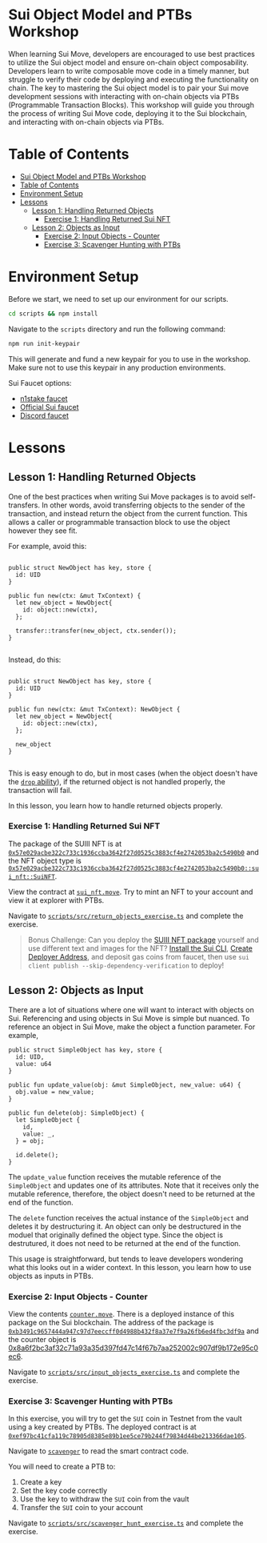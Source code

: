 # Sui Object Model and PTBs Workshop

When learning Sui Move, developers are encouraged to use best practices to utilize the Sui object model and ensure on-chain object composability. Developers learn to write composable move code in a timely manner, but struggle to verify their code by deploying and executing the functionality on chain. The key to mastering the Sui object model is to pair your Sui move development sessions with interacting with on-chain objects via PTBs (Programmable Transaction Blocks). This workshop will guide you through the process of writing Sui Move code, deploying it to the Sui blockchain, and interacting with on-chain objects via PTBs.

# Table of Contents
- [Sui Object Model and PTBs Workshop](#sui-object-model-and-ptbs-workshop)
- [Table of Contents](#table-of-contents)
- [Environment Setup](#environment-setup)
- [Lessons](#lessons)
  - [Lesson 1: Handling Returned Objects](#lesson-1-handling-returned-objects)
    - [Exercise 1: Handling Returned Sui NFT](#exercise-1-handling-returned-sui-nft)
  - [Lesson 2: Objects as Input](#lesson-2-objects-as-input)
    - [Exercise 2: Input Objects - Counter](#exercise-2-input-objects---counter)
    - [Exercise 3: Scavenger Hunting with PTBs](#exercise-3-scavenger-hunting-with-ptbs)

# Environment Setup

Before we start, we need to set up our environment for our scripts.

```bash
cd scripts && npm install
```

Navigate to the `scripts` directory and run the following command: 

```bash
npm run init-keypair
```

This will generate and fund a new keypair for you to use in the workshop. Make sure not to use this keypair in any production environments.

Sui Faucet options:
- [n1stake faucet](https://faucet.n1stake.com)
- [Official Sui faucet](https://faucet.sui.io/)
- [Discord faucet](https://discord.gg/cKx75xrRMq)

# Lessons

## Lesson 1: Handling Returned Objects

One of the best practices when writing Sui Move packages is to avoid self-transfers. In other words, avoid transferring objects to the sender of the transaction, and instead return the object from the current function. This allows a caller or programmable transaction block to use the object however they see fit. 

For example, avoid this: 

```move

public struct NewObject has key, store {
  id: UID
}

public fun new(ctx: &mut TxContext) {
  let new_object = NewObject{
    id: object::new(ctx),
  };

  transfer::transfer(new_object, ctx.sender());
}
  
```

Instead, do this:

```move

public struct NewObject has key, store {
  id: UID
}

public fun new(ctx: &mut TxContext): NewObject {
  let new_object = NewObject{
    id: object::new(ctx),
  };

  new_object
}
  
```

This is easy enough to do, but in most cases (when the object doesn't have the [`drop` ability](https://move-book.com/reference/abilities.html?highlight=drop#drop)), if the returned object is not handled properly, the transaction will fail.

In this lesson, you learn how to handle returned objects properly.



### Exercise 1: Handling Returned Sui NFT


The package of the SUIII NFT is at [`0x57e029acbe322c733c1936ccba3642f27d0525c3883cf4e2742053ba2c5490b0`](https://suiscan.xyz/testnet/object/0x57e029acbe322c733c1936ccba3642f27d0525c3883cf4e2742053ba2c5490b0/tx-blocks) and the NFT object type is [`0x57e029acbe322c733c1936ccba3642f27d0525c3883cf4e2742053ba2c5490b0::sui_nft::SuiNFT`](https://suiscan.xyz/testnet/collection/0x57e029acbe322c733c1936ccba3642f27d0525c3883cf4e2742053ba2c5490b0::sui_nft::SuiNFT/items).


View the contract at [`sui_nft.move`](./lessons/returning_objects/sui_nft/sources/sui_nft.move). Try to mint an NFT to your account and view it at explorer with PTBs.

Navigate to [`scripts/src/return_objects_exercise.ts`](./scripts/src/return_objects_exercise.ts) and complete the exercise.

> Bonus Challenge: Can you deploy the [SUIII NFT package](./lessons/returning_objects/sui_nft) yourself and use different text and images for the NFT?
> [Install the Sui CLI](https://docs.sui.io/guides/developer/getting-started/sui-install), [Create Deployer Address](https://docs.sui.io/guides/developer/getting-started/get-address), and deposit gas coins from faucet, then use `sui client publish --skip-dependency-verification` to deploy!

## Lesson 2: Objects as Input

There are a lot of situations where one will want to interact with objects on Sui. Referencing and using objects in Sui Move is simple but nuanced. To reference an object in Sui Move, make the object a function parameter. For example, 

```
public struct SimpleObject has key, store {
  id: UID, 
  value: u64 
}

public fun update_value(obj: &mut SimpleObject, new_value: u64) {
  obj.value = new_value;
}

public fun delete(obj: SimpleObject) {
  let SimpleObject {
    id, 
    value: _,
  } = obj;

  id.delete();
}
```

The `update_value` function receives the mutable reference of the `SimpleObject` and updates one of its attributes. Note that it receives only the mutable reference, therefore, the object doesn't need to be returned at the end of the function. 

The `delete` function receives the actual instance of the `SimpleObject` and deletes it by destructuring it. An object can only be destructured in the moduel that originally defined the object type. Since the object is destrutured, it does not need to be returned at the end of the function. 

This usage is straightforward, but tends to leave developers wondering what this looks out in a wider context. In this lesson, you learn how to use objects as inputs in PTBs. 

### Exercise 2: Input Objects - Counter

View the contents [`counter.move`](./lessons/input_objects/counter/sources/counter.move). There is a deployed instance of this package on the Sui blockchain. The address of the package is [`0xb3491c9657444a947c97d7eeccff0d4988b432f8a37e7f9a26fb6ed4fbc3df9a`](https://suiscan.xyz/testnet/object/0xb3491c9657444a947c97d7eeccff0d4988b432f8a37e7f9a26fb6ed4fbc3df9a/txs) and the counter object is [0x8a6f2bc3af32c71a93a35d397fd47c14f67b7aa252002c907df9b172e95c0ec6](https://suiscan.xyz/testnet/object/0x8a6f2bc3af32c71a93a35d397fd47c14f67b7aa252002c907df9b172e95c0ec6/fields).


Navigate to [`scripts/src/input_objects_exercise.ts`](./scripts/src/input_objects_exercise.ts) and complete the exercise.


### Exercise 3: Scavenger Hunting with PTBs

In this exercise, you will try to get the `SUI` coin in Testnet from the vault using a key created by PTBs. The deployed contract is at [`0xef97bc41cfa119c78905d8385e89b1ee5ce79b244f79834d44be213366dae105`](https://suiscan.xyz/testnet/object/0xef97bc41cfa119c78905d8385e89b1ee5ce79b244f79834d44be213366dae105/contracts).

Navigate to [`scavenger`](./lessons/scavenger) to read the smart contract code.

You will need to create a PTB to:
1. Create a key
2. Set the key code correctly
3. Use the key to withdraw the `SUI` coin from the vault
4. Transfer the `SUI` coin to your account

Navigate to [`scripts/src/scavenger_hunt_exercise.ts`](./scripts/src/scavenger_hunt_exercise.ts) and complete the exercise.

